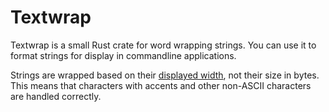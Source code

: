# Textwrap

Textwrap is a small Rust crate for word wrapping strings. You can use
it to format strings for display in commandline applications.

Strings are wrapped based on their [displayed width][unicode-width],
not their size in bytes. This means that characters with accents and
other non-ASCII characters are handled correctly.

[unicode-width]: https://unicode-rs.github.io/unicode-width/unicode_width/index.html
